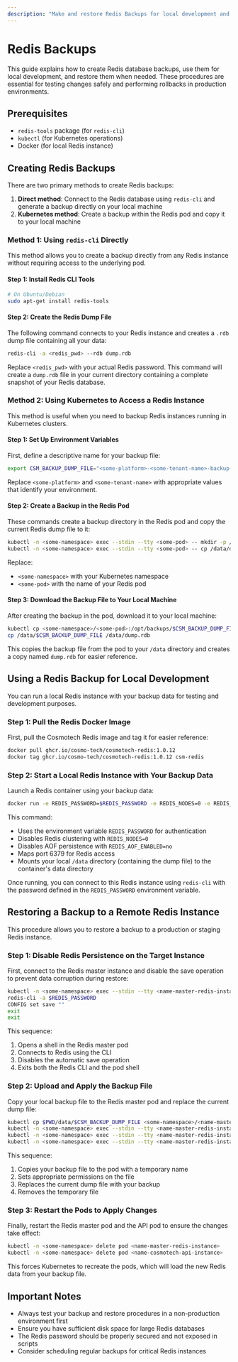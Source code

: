 ```yaml
---
description: "Make and restore Redis Backups for local development and rollback operations"
---
```


# Redis Backups

This guide explains how to create Redis database backups, use them for local development, and restore them when needed. These procedures are essential for testing changes safely and performing rollbacks in production environments.

## Prerequisites

- `redis-tools` package (for `redis-cli`)
- `kubectl` (for Kubernetes operations)
- Docker (for local Redis instance)

## Creating Redis Backups

There are two primary methods to create Redis backups:

1. **Direct method**: Connect to the Redis database using `redis-cli` and generate a backup directly on your local machine
2. **Kubernetes method**: Create a backup within the Redis pod and copy it to your local machine

### Method 1: Using `redis-cli` Directly

This method allows you to create a backup directly from any Redis instance without requiring access to the underlying pod.

#### Step 1: Install Redis CLI Tools

```bash
# On Ubuntu/Debian
sudo apt-get install redis-tools
```

#### Step 2: Create the Redis Dump File

The following command connects to your Redis instance and creates a `.rdb` dump file containing all your data:

```bash title="Creating a Redis dump file"
redis-cli -a <redis_pwd> --rdb dump.rdb
```

Replace `<redis_pwd>` with your actual Redis password. This command will create a `dump.rdb` file in your current directory containing a complete snapshot of your Redis database.

### Method 2: Using Kubernetes to Access a Redis Instance

This method is useful when you need to backup Redis instances running in Kubernetes clusters.

#### Step 1: Set Up Environment Variables

First, define a descriptive name for your backup file:

```bash title="Setting up backup environment variables"
export CSM_BACKUP_DUMP_FILE="<some-platform>-<some-tenant-name>-backup-example.rdb"
```

Replace `<some-platform>` and `<some-tenant-name>` with appropriate values that identify your environment.

#### Step 2: Create a Backup in the Redis Pod

These commands create a backup directory in the Redis pod and copy the current Redis dump file to it:

```bash title="Creating a backup in the Redis pod"
kubectl -n <some-namespace> exec --stdin --tty <some-pod> -- mkdir -p /opt/backups
kubectl -n <some-namespace> exec --stdin --tty <some-pod> -- cp /data/dump.rdb /opt/backups/$CSM_BACKUP_DUMP_FILE
```

Replace:

- `<some-namespace>` with your Kubernetes namespace
- `<some-pod>` with the name of your Redis pod

#### Step 3: Download the Backup File to Your Local Machine

After creating the backup in the pod, download it to your local machine:

```bash title="Downloading the backup file"
kubectl cp <some-namespace>/<some-pod>:/opt/backups/$CSM_BACKUP_DUMP_FILE /data/$CSM_BACKUP_DUMP_FILE
cp /data/$CSM_BACKUP_DUMP_FILE /data/dump.rdb
```

This copies the backup file from the pod to your `/data` directory and creates a copy named `dump.rdb` for easier reference.

## Using a Redis Backup for Local Development

You can run a local Redis instance with your backup data for testing and development purposes.

### Step 1: Pull the Redis Docker Image

First, pull the Cosmotech Redis image and tag it for easier reference:

```bash title="Pulling the Redis Docker image"
docker pull ghcr.io/cosmo-tech/cosmotech-redis:1.0.12
docker tag ghcr.io/cosmo-tech/cosmotech-redis:1.0.12 csm-redis
```

### Step 2: Start a Local Redis Instance with Your Backup Data

Launch a Redis container using your backup data:

```bash title="Starting a local Redis with backup data"
docker run -e REDIS_PASSWORD=$REDIS_PASSWORD -e REDIS_NODES=0 -e REDIS_AOF_ENABLED=no -p 6379:6379 -v /data:/bitnami/redis/data csm-redis
```

This command:

- Uses the environment variable `REDIS_PASSWORD` for authentication
- Disables Redis clustering with `REDIS_NODES=0`
- Disables AOF persistence with `REDIS_AOF_ENABLED=no`
- Maps port 6379 for Redis access
- Mounts your local `/data` directory (containing the dump file) to the container's data directory

Once running, you can connect to this Redis instance using `redis-cli` with the password defined in the `REDIS_PASSWORD` environment variable.

## Restoring a Backup to a Remote Redis Instance

This procedure allows you to restore a backup to a production or staging Redis instance.

### Step 1: Disable Redis Persistence on the Target Instance

First, connect to the Redis master instance and disable the save operation to prevent data corruption during restore:

```bash title="Disabling save on the Redis instance"
kubectl -n <some-namespace> exec --stdin --tty <name-master-redis-instance> -- /bin/bash
redis-cli -a $REDIS_PASSWORD
CONFIG set save ""
exit
exit
```

This sequence:

1. Opens a shell in the Redis master pod
2. Connects to Redis using the CLI
3. Disables the automatic save operation
4. Exits both the Redis CLI and the pod shell

### Step 2: Upload and Apply the Backup File

Copy your local backup file to the Redis master pod and replace the current dump file:

```bash title="Uploading the backup file to the pod"
kubectl cp $PWD/data/$CSM_BACKUP_DUMP_FILE <some-namespace>/<name-master-redis-instance>:/data/dump.rdb-1
kubectl -n <some-namespace> exec --stdin --tty <name-master-redis-instance> -- chmod 777 /data/dump.rdb-1
kubectl -n <some-namespace> exec --stdin --tty <name-master-redis-instance> -- cp /data/dump.rdb-1 /data/dump.rdb
kubectl -n <some-namespace> exec --stdin --tty <name-master-redis-instance> -- rm /data/dump.rdb-1
```

This sequence:

1. Copies your backup file to the pod with a temporary name
2. Sets appropriate permissions on the file
3. Replaces the current dump file with your backup
4. Removes the temporary file

### Step 3: Restart the Pods to Apply Changes

Finally, restart the Redis master pod and the API pod to ensure the changes take effect:

```bash title="Restarting the pods"
kubectl -n <some-namespace> delete pod <name-master-redis-instance>
kubectl -n <some-namespace> delete pod <name-cosmotech-api-instance>
```

This forces Kubernetes to recreate the pods, which will load the new Redis data from your backup file.

## Important Notes

- Always test your backup and restore procedures in a non-production environment first
- Ensure you have sufficient disk space for large Redis databases
- The Redis password should be properly secured and not exposed in scripts
- Consider scheduling regular backups for critical Redis instances

